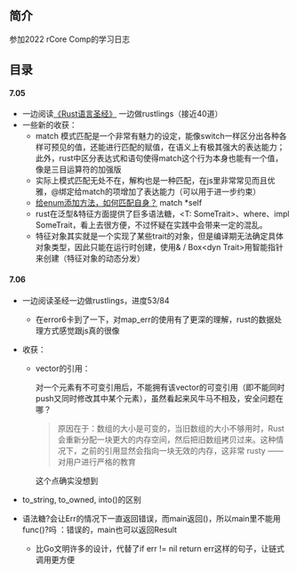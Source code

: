 ## 简介
参加2022 rCore Comp的学习日志

## 目录

#### 7.05

* 一边阅读[《Rust语言圣经》](https://course.rs/about-book.html) 一边做rustlings（接近40道）
* 一些新的收获：
  * match 模式匹配是一个非常有魅力的设定，能像switch一样区分出各种各样可预见的值，还能进行匹配的赋值，在语义上有极其强大的表达能力；此外，rust中区分表达式和语句使得match这个行为本身也能有一个值，像是三目运算符的加强版
  * 实际上模式匹配无处不在，解构也是一种匹配，在js里非常常见而且优雅，@绑定给match的项增加了表达能力（可以用于进一步约束）
  * [给enum添加方法，如何匹配自身？](https://stackoverflow.com/questions/33925232/how-to-match-over-self-in-an-enum) match *self
  * rust在泛型&特征方面提供了巨多语法糖，<T: SomeTrait>、where、impl SomeTrait，看上去很方便，不过怀疑在实践中会带来一定的混乱。
  * 特征对象其实就是一个实现了某些trait的对象，但是编译期无法确定具体对象类型，因此只能在运行时创建，使用& / Box\<dyn Trait\>用智能指针来创建（特征对象的动态分发）

#### 7.06

* 一边阅读圣经一边做rustlings，进度53/84

  * 在error6卡到了一下，对map_err的使用有了更深的理解，rust的数据处理方式感觉跟js真的很像

* 收获：

  * vector的引用：

    对一个元素有不可变引用后，不能拥有该vector的可变引用（即不能同时push又同时修改其中某个元素），虽然看起来风牛马不相及，安全问题在哪？

    > 原因在于：数组的大小是可变的，当旧数组的大小不够用时，Rust 会重新分配一块更大的内存空间，然后把旧数组拷贝过来。这种情况下，之前的引用显然会指向一块无效的内存，这非常 rusty —— 对用户进行严格的教育

    这个点确实没想到

* to_string, to_owned, into()的区别

* 语法糖?会让Err的情况下一直返回错误，而main返回()，所以main里不能用func()?吗
  ：错误的，main也可以返回Result

  * 比Go文明许多的设计，代替了if err != nil return err这样的句子，让链式调用更方便

  